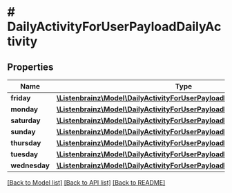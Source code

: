 # # DailyActivityForUserPayloadDailyActivity

## Properties

Name | Type | Description | Notes
------------ | ------------- | ------------- | -------------
**friday** | [**\Listenbrainz\Model\DailyActivityForUserPayloadDailyActivityFridayInner[]**](DailyActivityForUserPayloadDailyActivityFridayInner.md) |  |
**monday** | [**\Listenbrainz\Model\DailyActivityForUserPayloadDailyActivityFridayInner[]**](DailyActivityForUserPayloadDailyActivityFridayInner.md) |  |
**saturday** | [**\Listenbrainz\Model\DailyActivityForUserPayloadDailyActivityFridayInner[]**](DailyActivityForUserPayloadDailyActivityFridayInner.md) |  |
**sunday** | [**\Listenbrainz\Model\DailyActivityForUserPayloadDailyActivityFridayInner[]**](DailyActivityForUserPayloadDailyActivityFridayInner.md) |  |
**thursday** | [**\Listenbrainz\Model\DailyActivityForUserPayloadDailyActivityFridayInner[]**](DailyActivityForUserPayloadDailyActivityFridayInner.md) |  |
**tuesday** | [**\Listenbrainz\Model\DailyActivityForUserPayloadDailyActivityFridayInner[]**](DailyActivityForUserPayloadDailyActivityFridayInner.md) |  |
**wednesday** | [**\Listenbrainz\Model\DailyActivityForUserPayloadDailyActivityFridayInner[]**](DailyActivityForUserPayloadDailyActivityFridayInner.md) |  |

[[Back to Model list]](../../README.md#models) [[Back to API list]](../../README.md#endpoints) [[Back to README]](../../README.md)
